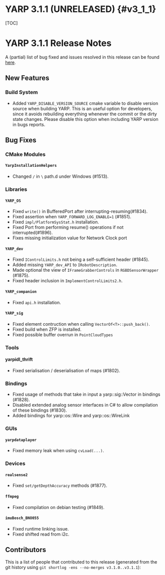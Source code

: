 YARP 3.1.1 (UNRELEASED)                                                {#v3_1_1}
=======================

[TOC]

YARP 3.1.1 Release Notes
========================


A (partial) list of bug fixed and issues resolved in this release can be found
[here](https://github.com/robotology/yarp/issues?q=label%3A%22Fixed+in%3A+YARP+v3.1.1%22).


New Features
------------

### Build System

* Added `YARP_DISABLE_VERSION_SOURCE` cmake variable to disable version source
  when building YARP. This is an useful option for developers, since it
  avoids rebuilding everything whenever the commit or the dirty state changes.
  Please disable this option when including YARP version in bugs reports.


Bug Fixes
---------

### CMake Modules

#### `YarpInstallationHelpers`

* Changed `/` in `\` path.d under Windows (#1513).


### Libraries

#### `YARP_OS`

* Fixed `write()` in BufferedPort after interrupting-resuming(#1834).
* Fixed assertion when `YARP_FORWARD_LOG_ENABLE=1` (#1851).
* Fixed `impl/PlatformSysStat.h` installation.
* Fixed Port from performing resume() operations if not interrupted(#1896).
* Fixes missing initialization value for Network Clock port

#### `YARP_dev`

* Fixed `IControlLimits.h` not being a self-sufficient header (#1845).
* Added missing `YARP_dev_API` to `IRobotDescription`.
* Made optional the view of `IFrameGrabberControls` in `RGBDSensorWrapper`
  (#1875).
* Fixed header inclusion in `ImplementControlLimits2.h`.

#### `YARP_companion`

* Fixed `api.h` installation.

#### `YARP_sig`

* Fixed element contruction when calling `VectorOf<T>::push_back()`.
* Fixed build when ZFP is installed.
* Fixed possible buffer overrun in `PointCloudTypes`


### Tools

#### yarpidl_thrift

* Fixed serialisation / deserialisation of maps (#1802).


### Bindings

* Fixed usage of methods that take in input a yarp::sig::Vector in bindings
  (#1828).
* Disabled extended analog sensor interfaces in C# to allow compilation of these
  bindings (#1830).
* Added bindings for yarp::os::Wire and yarp::os::WireLink


### GUIs

#### `yarpdataplayer`

* Fixed memory leak when using `cvLoad(...)`.

### Devices

#### `realsense2`

* Fixed `set/getDepthAccuracy` methods (#1877).

#### `ffmpeg`

* Fixed compilation on debian testing (#1849).

#### `imuBosch_BNO055`

* Fixed runtime linking issue.
* Fixed shifted read from i2c.

Contributors
------------

This is a list of people that contributed to this release (generated from the
git history using `git shortlog -ens --no-merges v3.1.0..v3.1.1`):

```
```
